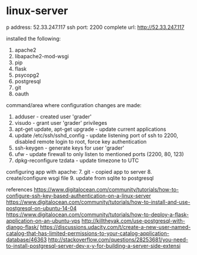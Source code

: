 # linux-server
p address: 52.33.247.117
ssh port: 2200
complete url: http://52.33.247.117

installed the following:
1. apache2
2. libapache2-mod-wsgi
4. pip
5. flask
6. psycopg2
7. postgresql
8. git
9. oauth

command/area where configuration changes are made:
1. adduser - created user 'grader'
2. visudo - grant  user 'grader' privileges
3. apt-get update, apt-get upgrade - update current applications
4. update /etc/ssh/sshd_config - update listening port of ssh to 2200, disabled remote login to root, force key authentication
5. ssh-keygen - generate keys for user 'grader'
5. ufw - update firewall to only listen to mentioned ports (2200, 80, 123)
6. dpkg-reconfigure tzdata - update timezone to UTC

configuring app with apache:
7. git - copied app to server
8. create/configure  wsgi file
9. update from sqlite to postgresql



references
https://www.digitalocean.com/community/tutorials/how-to-configure-ssh-key-based-authentication-on-a-linux-server
https://www.digitalocean.com/community/tutorials/how-to-install-and-use-postgresql-on-ubuntu-14-04
https://www.digitalocean.com/community/tutorials/how-to-deploy-a-flask-application-on-an-ubuntu-vps
http://killtheyak.com/use-postgresql-with-django-flask/
https://discussions.udacity.com/t/create-a-new-user-named-catalog-that-has-limited-permissions-to-your-catalog-application-database/46363
http://stackoverflow.com/questions/28253681/you-need-to-install-postgresql-server-dev-x-y-for-building-a-server-side-extensi

